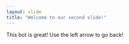 ```yaml
---
layout: slide
title: "Welcome to our second slide!"
---
```

This bot is great!
Use the left arrow to go back!
